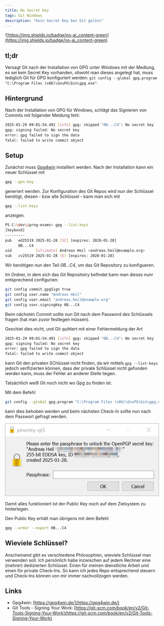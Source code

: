```yaml
---
title: No Secret Key
tags: Git Windows
description: "Kein Secret Key bei Git gelöst" 
---
```


![https://img.shields.io/badge/no-ai_content-green](https://img.shields.io/badge/no-ai_content-green)

## tl;dr 

Versagt Git nach der Installation von GPG unter Windows mit der Medlung, es sei kein Secret Key vorhanden, obwohl man dieses angelegt hat, muss lediglich Git für GPG konfiguriert werden: `git config --global gpg.program "C:\Program Files (x86)\GnuPG\bin\gpg.exe"`. 

## Hintergrund

Nach der Installation von GPG für Windows, schlägt das Signieren von Commits mit folgender Meldung fehl: 

```bash
2025-01-29 09:01:54.491 [info] gpg: skipped "0B...C4": No secret key
gpg: signing failed: No secret key
error: gpg failed to sign the data
fatal: failed to write commit object
```

## Setup

Zunächst muss [Gpg4win](https://www.gpg4win.org/) installiert werden. Nach der Installation kann ein neuer Schlüssel mit 

```bash
gpg --gen-key
```

generiert werden. Zur Konfiguration des Git Repos wird nun der Schlüssel benötigt, diesen - bzw alle Schlüssel - kann man sich mit 

```bash
gpg --list-keys
```

anzeigen. 

```bash
PS C:\dev\iprog-exams> gpg --list-keys
[keyboxd]
---------
pub   ed25519 2025-01-28 [SC] [expires: 2028-01-28]
      0B...C4
uid           [ultimate] Andreas Heil <andreas.heil@example.org>
sub   cv25519 2025-01-28 [E] [expires: 2028-01-28]
```

Wir benötigen nun den Teil _0B...C4_, um das Git Repository zu konfigueren. 

Im Ordner, in dem sich das Git Repositoiry befindet kann man dieses nunr entsprechend configurien:

```bash
git config commit.gpgSign true 
git config user.name "Andreas Heil"
git config user.email "andreas.heil@example.org"
git config user.signingKey 0B...C4
```

Beim nächsten Commit sollte nun Git nach dem Password des Schlüssels fragen (hat man zuvor festlegen müssen). 

Geschiet dies nicht, und Git quittiert mit einer Fehlermeldung der Art 

```bash
2025-01-29 09:01:54.491 [info] gpg: skipped "0B...C4": No secret key
gpg: signing failed: No secret key
error: gpg failed to sign the data
fatal: failed to write commit object
```

kann Git den privaten SChlüssel nicht finden, da wir mittels `gpg --list-keys` jedoch verifizierten können, dass der private Schlüssel nicht gefunden werden kann, muss der Fehler an anderer Stelle liegen. 

Tatsächlich weiß Git noch nicht wo Gpg zu finden ist.

Mit dem Befehl 

```bash
git config --global gpg.program "C:\Program Files (x86)\GnuPG\bin\gpg.exe"
``` 
kann dies behoben werden und beim nächsten Check-In sollte nun nach dem Passwort gefragt werden. 

<center>

![OpenPGP Passwort Dialog](../assets/img/2025-01-29_openpgp.png)

</center>

Damit alles funktioniert ist der Public Key noch auf dem Zielsystem zu hinterlegen. 

Den Public Key erhält man übrigens mit dem Befehl 

```bash
gpg --armor --export 0B...C4
```

## Wieviele Schlüssel? 

Anscheinend gibt es verschiedene Philosophien, wieviele Schlüssel man verwenden soll. Ich persönlich habe inzwischen auf jedem Rechner eine (mehrer) dedizierten Schlüssel. Einen für meinen dienstliche Arbeit und einen für private Check-Ins. So kann ich jedes Repo entsprechend steuern und Check-Ins können von mir immer nachvollzogen werden.

## Links 

- Gpg4win: [https://gpg4win.de/](https://gpg4win.de/)
- Git Tools - Signing Your Work: [https://git-scm.com/book/en/v2/Git-Tools-Signing-Your-Work](https://git-scm.com/book/en/v2/Git-Tools-Signing-Your-Work)
